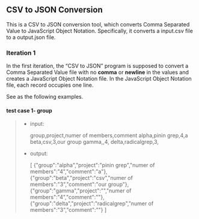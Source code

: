 ## CSV to JSON Conversion

This is a CSV to JSON conversion tool, which converts Comma Separated Value   to JavaScript Object Notation. Specifically, it converts a input.csv file to a output.json file.

### Iteration 1

In the first iteration, the “CSV to JSON” program is supposed to convert a  Comma Separated Value file with no **comma** or **newline** in the values and creates a JavaScript Object Notation file. In the JavaScript Object Notation file, each record occupies one line.

See as the following examples.

#### test case 1- group

> + input:
>
>   group,project,numer of members,comment
>   alpha,pinin grep,4,a
>   beta,csv,3,our group
>   gamma,,4,
>   delta,radicalgrep,3,
>
> + output:
>
>   [
>   {"group":"alpha","project":"pinin grep","numer of members":"4","comment":"a"},
>   {"group":"beta","project":"csv","numer of members":"3","comment":"our group"},
>   {"group":"gamma","project":"","numer of members":"4","comment":""},
>   {"group":"delta","project":"radicalgrep","numer of members":"3","comment":""}
>   ]